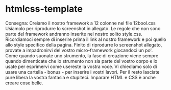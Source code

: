 # htmlcss-template

Consegna:
Creiamo il nostro framework a 12 colonne nel file 12bool.css
Usiamolo per riprodurre lo screenshot in allegato.
Le regole che non sono parte del framework andranno inserite nel nostro solito style.css.
Ricordiamoci sempre di inserire prima il link al nostro framework e poi quello allo style specifico della pagina.
Finito di riprodurre lo screenshot allegato, provate a impadronirvi del vostro micro-framework giocandoci un po'. Come quando suonate uno strumento, la fase di creazione viene sempre quando dimenticate che lo strumento non sia parte del vostro corpo e lo usate per esprimervi come usereste la vostra voce.
Vi chiediamo solo di usare una cartella - bonus - per inserire i vostri lavori.
Per il resto lasciate pure libera la vostra fantasia e stupiteci.
Imparare HTML e CSS è anche creare cose belle.
